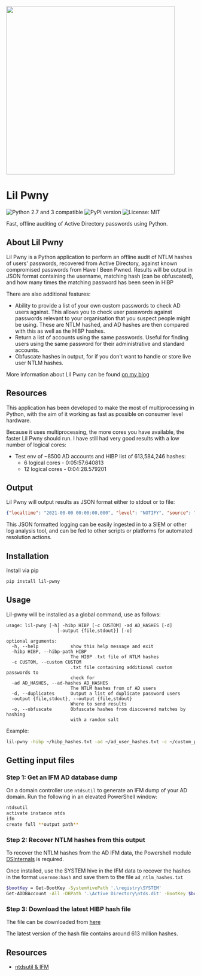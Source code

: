 <img src="https://i.imgur.com/gzEZt6C.png" width="450">

# Lil Pwny
![Python 2.7 and 3 compatible](https://img.shields.io/badge/python-2.7%2C%203.x-blue.svg)
![PyPI version](https://img.shields.io/pypi/v/lil-pwny.svg)
![License: MIT](https://img.shields.io/pypi/l/lil-pwny.svg)

Fast, offline auditing of Active Directory passwords using Python.

## About Lil Pwny

Lil Pwny is a Python application to perform an offline audit of NTLM hashes of users' passwords, recovered from Active Directory, against known compromised passwords from Have I Been Pwned. Results will be output in JSON format containing the username, matching hash (can be obfuscated), and how many times the matching password has been seen in HIBP

There are also additional features:
- Ability to provide a list of your own custom passwords to check AD users against. This allows you to check user passwords against passwords relevant to your organisation that you suspect people might be using. These are NTLM hashed, and AD hashes are then compared with this as well as the HIBP hashes.
- Return a list of accounts using the same passwords. Useful for finding users using the same password for their administrative and standard accounts.
- Obfuscate hashes in output, for if you don't want to handle or store live user NTLM hashes.

More information about Lil Pwny can be found [on my blog](https://papermtn.co.uk/category/tools/lil-pwny/)

## Resources
This application has been developed to make the most of multiprocessing in Python, with the aim of it working as fast as possible on consumer level hardware.

Because it uses multiprocessing, the more cores you have available, the faster Lil Pwny should run. I have still had very good results with a low number of logical cores:
- Test env of ~8500 AD accounts and HIBP list of 613,584,246 hashes:
    - 6 logical cores - 0:05:57.640813
    - 12 logical cores - 0:04:28.579201

## Output
Lil Pwny will output results as JSON format either to stdout or to file:

```json
{"localtime": "2021-00-00 00:00:00,000", "level": "NOTIFY", "source": "Lil Pwny", "match_type": "hibp", "detection_data": {"username": "RICKON.STARK", "hash": "0C02C50B2B08F2979DFDE12EDA472FC1", "matches_in_hibp": "24230577", "obfuscated": "True"}}
```
This JSON formatted logging can be easily ingested in to a SIEM or other log analysis tool, and can be fed to other scripts or platforms for automated resolution actions.

## Installation
Install via pip
```bash
pip install lil-pwny
```

## Usage
Lil-pwny will be installed as a global command, use as follows:

```
usage: lil-pwny [-h] -hibp HIBP [-c CUSTOM] -ad AD_HASHES [-d]
                   [-output {file,stdout}] [-o]

optional arguments:
  -h, --help            show this help message and exit
  -hibp HIBP, --hibp-path HIBP
                        The HIBP .txt file of NTLM hashes
  -c CUSTOM, --custom CUSTOM
                        .txt file containing additional custom passwords to
                        check for
  -ad AD_HASHES, --ad-hashes AD_HASHES
                        The NTLM hashes from of AD users
  -d, --duplicates      Output a list of duplicate password users
  -output {file,stdout}, --output {file,stdout}
                        Where to send results
  -o, --obfuscate       Obfuscate hashes from discovered matches by hashing
                        with a random salt

```

Example:
```bash
lil-pwny -hibp ~/hibp_hashes.txt -ad ~/ad_user_hashes.txt -c ~/custom_passwords.txt -output stdout -do
```



## Getting input files
### Step 1: Get an IFM AD database dump

On a domain controller use `ntdsutil` to generate an IFM dump of your AD domain. Run the following in an elevated PowerShell window:

```bash
ntdsutil
activate instance ntds
ifm
create full **output path**
```

### Step 2: Recover NTLM hashes from this output

To recover the NTLM hashes from the AD IFM data, the Powershell module [DSInternals](https://github.com/MichaelGrafnetter/DSInternals) is required.

Once installed, use the SYSTEM hive in the IFM data to recover the hashes in the format `usernme:hash` and save them to the file `ad_ntlm_hashes.txt`

```bash
$bootKey = Get-BootKey -SystemHivePath '.\registry\SYSTEM'
Get-ADDBAccount -All -DBPath '.\Active Directory\ntds.dit' -BootKey $bootKey | Format-Custom -View HashcatNT | Out-File ad_ntlm_hashes.txt -Encoding ASCII
```

### Step 3: Download the latest HIBP hash file
The file can be downloaded from [here](https://downloads.pwnedpasswords.com/passwords/pwned-passwords-ntlm-ordered-by-count-v7.7z)

The latest version of the hash file contains around 613 million hashes.

## Resources
- [ntdsutil & IFM](https://docs.microsoft.com/en-us/previous-versions/windows/it-pro/windows-server-2012-r2-and-2012/cc732530(v=ws.11))
